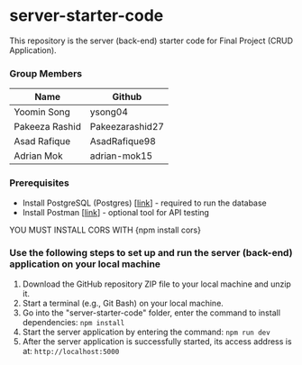 # server-starter-code

This repository is the server (back-end) starter code for Final Project (CRUD Application).
### Group Members
| Name       | Github              |
| --------------- | ----------------- |
| Yoomin Song | ysong04 |
| Pakeeza Rashid  | Pakeezarashid27 |
| Asad Rafique | AsadRafique98 |
| Adrian Mok  | adrian-mok15 | 

### Prerequisites
- Install PostgreSQL (Postgres) [[link](https://www.postgresql.org/download/)] - required to run the database
- Install Postman [[link](https://www.postman.com/downloads/)] - optional tool for API testing 

YOU MUST INSTALL CORS WITH {npm install cors}

### Use the following steps to set up and run the server (back-end) application on your local machine
1.	Download the GitHub repository ZIP file to your local machine and unzip it.
2.  Start a terminal (e.g., Git Bash) on your local machine.
3.	Go into the "server-starter-code" folder, enter the command to install dependencies: `npm install` 
4.	Start the server application by entering the command: `npm run dev` 
5.	After the server application is successfully started, its access address is at: `http://localhost:5000` 
